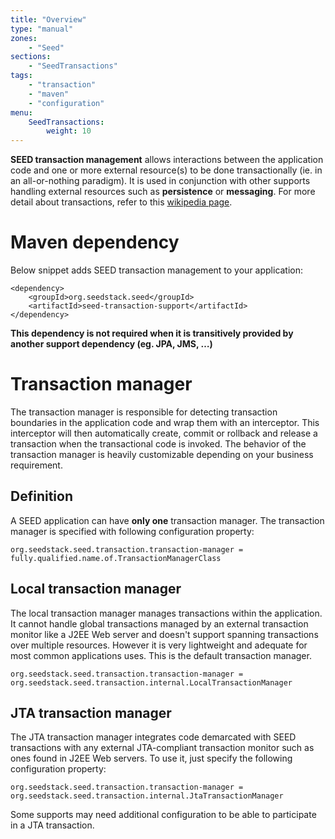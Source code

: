 ```yaml
---
title: "Overview"
type: "manual"
zones:
    - "Seed"
sections:
    - "SeedTransactions"
tags:
    - "transaction"
    - "maven"
    - "configuration"
menu:
    SeedTransactions:
        weight: 10
---
```


**SEED transaction management** allows interactions between the application code and one or more external resource(s) to be
done transactionally (ie. in an all-or-nothing paradigm). It is used in conjunction with other supports handling external resources 
such as **persistence** or **messaging**. For more detail about transactions, refer to this [wikipedia page](http://en.wikipedia.org/wiki/Transaction_processing).

# Maven dependency

Below snippet adds SEED transaction management to your application:

	<dependency>
		<groupId>org.seedstack.seed</groupId>
		<artifactId>seed-transaction-support</artifactId>
	</dependency>
	
**This dependency is not required when it is transitively provided by another support dependency (eg. JPA, JMS, …)**

# Transaction manager

The transaction manager is responsible for detecting transaction boundaries in the application code and wrap them with
an interceptor. This interceptor will then automatically create, commit or rollback and release a transaction when the
transactional code is invoked. The behavior of the transaction manager is heavily customizable depending on your business requirement.

## Definition

A SEED application can have **only one** transaction manager. The transaction manager is specified with following configuration property:

	org.seedstack.seed.transaction.transaction-manager = fully.qualified.name.of.TransactionManagerClass

## Local transaction manager

The local transaction manager manages transactions within the application. It cannot handle global transactions managed 
by an external transaction monitor like a J2EE Web server and doesn't support spanning transactions over multiple 
resources. However it is very lightweight and adequate for most common applications uses. This is the default transaction
manager.

	org.seedstack.seed.transaction.transaction-manager = org.seedstack.seed.transaction.internal.LocalTransactionManager

## JTA transaction manager	

The JTA transaction manager integrates code demarcated with SEED transactions with any external JTA-compliant transaction
monitor such as ones found in J2EE Web servers. To use it, just specify the following configuration property:

	org.seedstack.seed.transaction.transaction-manager = org.seedstack.seed.transaction.internal.JtaTransactionManager
	
Some supports may need additional configuration to be able to participate in a JTA transaction. 

